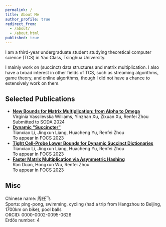```yaml
---
permalink: /
title: About Me
author_profile: true
redirect_from:
  - /about/
  - /about.html
published: true
---
```


I am a third-year undergraduate student studying theoretical computer science (TCS) in Yao Class, Tsinghua University.

I mainly work on (succinct) data structures and matrix multiplication. I also have a broad interest in other fields of TCS, such as streaming algorithms, game theory, and online algorithms, though I did not have a chance to extensively work on them.

## Selected Publications

- **[New Bounds for Matrix Multiplication: from Alpha to Omega](https://arxiv.org/abs/2307.07970)**  
  Virginia Vassilevska Williams, Yinzhan Xu, Zixuan Xu, Renfei Zhou  
  Submitted to SODA 2024
- **[Dynamic "Succincter"](https://arxiv.org/abs/2309.12950)**  
  Tianxiao Li, Jingxun Liang, Huacheng Yu, Renfei Zhou  
  To appear in FOCS 2023
- [**Tight Cell-Probe Lower Bounds for Dynamic Succinct Dictionaries**](https://arxiv.org/abs/2306.02253)  
  Tianxiao Li, Jingxun Liang, Huacheng Yu, Renfei Zhou  
  To appear in FOCS 2023
- **[Faster Matrix Multiplication via Asymmetric Hashing](https://arxiv.org/abs/2210.10173)**  
  Ran Duan, Hongxun Wu, Renfei Zhou  
  To appear in FOCS 2023

## Misc

Chinese name: 周任飞  
Sports: ping-pong, swimming, cycling (had a trip from Hangzhou to Beijing, 1700km on bike), pool balls  
ORCID: 0000-0002-0095-0626  
Erdős number: 4
